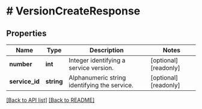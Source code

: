# # VersionCreateResponse

## Properties

Name | Type | Description | Notes
------------ | ------------- | ------------- | -------------
**number** | **int** | Integer identifying a service version. | [optional] [readonly] 
**service_id** | **string** | Alphanumeric string identifying the service. | [optional] [readonly] 


[[Back to API list]](../../README.md#endpoints) [[Back to README]](../../README.md)

